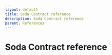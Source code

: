 ```yaml
---
layout: default
title: Soda Contract reference
description: Soda Contract reference
parent: References
---
```


# Soda Contract reference